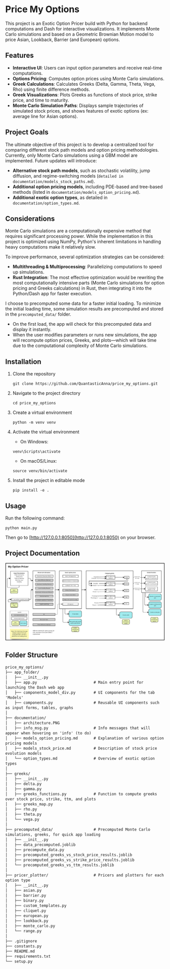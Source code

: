 # Price My Options
This project is an Exotic Option Pricer build with Python for backend computations and Dash for interactive visualizations. It implements Monte Carlo simulations and based on a Geometric Brownian Motion model to price Asian, Lookback, Barrier (and European) options. 

## Features
- **Interactive UI**: Users can input option parameters and receive real-time computations.
- **Options Pricing**: Computes option prices using Monte Carlo simulations.
- **Greek Calculations**: Calculates Greeks (Delta, Gamma, Theta, Vega, Rho) using finite difference methods.
- **Greek Visualizations**: Plots Greeks as functions of stock price, strike price, and time to maturity.
- **Monte Carlo Simulation Paths**: Displays sample trajectories of simulated stock prices, and shows features of exotic options (ex: average line for Asian options).

## Project Goals
The ultimate objective of this project is to develop a centralized tool for comparing different stock path models and option pricing methodologies. Currently, only Monte Carlo simulations using a GBM model are implemented. Future updates will introduce:

- **Alternative stock path models**, such as stochastic volatility, jump diffusion, and regime-switching models (```detailed in documentation/models_stock_paths.md```).
- **Additional option pricing models**, including PDE-based and tree-based methods (listed in ```documentation/models_option_pricing.md```).
- **Additional exotic option types**, as detailed in ```documentation/option_types.md```.

## Considerations

Monte Carlo simulations are a computationally expensive method that requires significant processing power. While the implementation in this project is optimized using NumPy, Python's inherent limitations in handling heavy computations make it relatively slow.

To improve performance, several optimization strategies can be considered:

- **Multithreading & Multiprocessing**: Parallelizing computations to speed up simulations.
- **Rust Integration**: The most effective optimization would be rewriting the most computationally intensive parts (Monte Carlo simulations for option pricing and Greeks calculations) in Rust, then integrating it into the Python/Dash app for faster execution.

I choose to precomputed some data for a faster initial loading. To minimize the initial loading time, some simulation results are precomputed and stored in the ```precomputed_data/``` folder.

- On the first load, the app will check for this precomputed data and display it instantly.
- When the user modifies parameters or runs new simulations, the app will recompute option prices, Greeks, and plots—which will take time due to the computational complexity of Monte Carlo simulations.


## Installation

1. Clone the repository
   ```
   git clone https://github.com/QuantasticAnna/price_my_options.git
   ```

2. Navigate to the project directory
   ```
   cd price_my_options
   ```

3. Create a virtual environment
   ```
   python -m venv venv
   ```

4. Activate the virtual environment
    - On Windows:
    ```
    venv\Scripts\activate
    ```
    - On macOS/Linux:
    ```
    source venv/bin/activate
    ```

5. Install the project in editable mode
    ```
    pip install -e .
    ```

## Usage

Run the following command:
```
python main.py
```

Then go to [http://127.0.0.1:8050](http://127.0.0.1:8050) on your browser.

## Project Documentation

![Architecture Overview](documentation/architecture.PNG)



## Folder Structure

```
price_my_options/
├── app_folder/ 
│   ├── __init__.py
│   ├── app.py                         # Main entry point for launching the Dash web app
│   ├── components_model_div.py        # UI components for the tab 'Models'
│   ├── components.py                  # Reusable UI components such as input forms, tables, graphs
│
├── documentation/
│   ├── architecture.PNG
│   ├── info_msg.py                    # Info messages that will appear when hovering on 'info' (to do)
│   ├── models_option_pricing.md       # Explanation of various option pricing models
│   ├── models_stock_price.md          # Description of stock price evolution models
│   └── option_types.md                # Overview of exotic option types
│
├── greeks/                            
│   ├── __init__.py
│   ├── delta.py
│   ├── gamma.py
│   ├── greeks_functions.py            # Function to compute greeks over stock price, strike, ttm, and plots
│   ├── greeks_map.py
│   ├── rho.py
│   ├── theta.py
│   └── vega.py
│
├── precomputed_data/                  # Precomputed Monte Carlo simulations, greeks, for quick app loading
│   ├── __init__.py
│   ├── data_precomputed.joblib
│   ├── precompute_data.py
│   ├── precomputed_greeks_vs_stock_price_results.joblib
│   ├── precomputed_greeks_vs_strike_price_results.joblib
│   └── precomputed_greeks_vs_ttm_results.joblib
│
├── pricer_plotter/                    # Pricers and plotters for each option type
│   ├── __init__.py
│   ├── asian.py
│   ├── barrier.py
│   ├── binary.py
│   ├── custom_templates.py
│   ├── cliquet.py
│   ├── european.py
│   ├── lookback.py
│   ├── monte_carlo.py
│   └── range.py
│
├── .gitignore
├── constants.py
├── README.md
├── requirements.txt
└── setup.py
```
